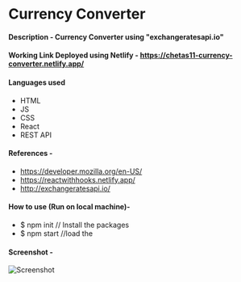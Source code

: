# Currency Converter

#### Description - Currency Converter using "exchangeratesapi.io"

#### Working Link Deployed using Netlify - https://chetas11-currency-converter.netlify.app/

#### Languages used

- HTML
- JS
- CSS
- React
- REST API

#### References -

- https://developer.mozilla.org/en-US/
- https://reactwithhooks.netlify.app/
- http://exchangeratesapi.io/

#### How to use (Run on local machine)-

- $ npm init // Install the packages
- $ npm start //load the

#### Screenshot -

![Screenshot]()
